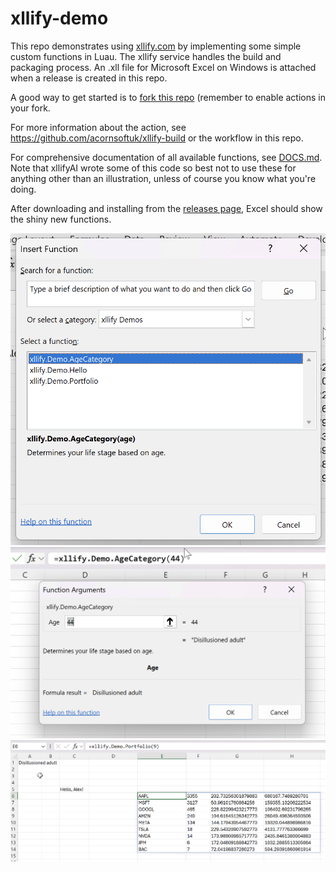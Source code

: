# xllify-demo

This repo demonstrates using [xllify.com](https://xllify.com) by implementing some simple custom functions in Luau. The xllify service handles the build and packaging process. An .xll file for Microsoft Excel on Windows is attached when a release is created in this repo.

A good way to get started is to [fork this repo](https://github.com/acornsoftuk/xllify-demo/fork) (remember to enable actions in your fork.

For more information about the action, see https://github.com/acornsoftuk/xllify-build or the workflow in this repo.

For comprehensive documentation of all available functions, see [DOCS.md](./DOCS.md). Note that xllifyAI wrote some of this code so best not to use these for anything other than an illustration, unless of course you know what you're doing.

After downloading and installing from the [releases page](https://github.com/acornsoftuk/xllify-demo/releases/latest), Excel should show the shiny new functions.

![Insert function](./screenshots/insert.png)
![Function preview](./screenshots/preview.png)
![All](./screenshots/all.png)
